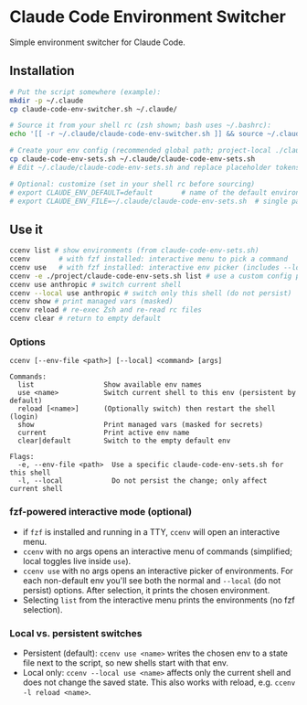 # Claude Code Environment Switcher

Simple environment switcher for Claude Code.

## Installation

```bash
# Put the script somewhere (example):
mkdir -p ~/.claude
cp claude-code-env-switcher.sh ~/.claude/

# Source it from your shell rc (zsh shown; bash uses ~/.bashrc):
echo '[[ -r ~/.claude/claude-code-env-switcher.sh ]] && source ~/.claude/claude-code-env-switcher.sh' >> ~/.zshrc

# Create your env config (recommended global path; project-local ./claude-code-env-sets.sh also works):
cp claude-code-env-sets.sh ~/.claude/claude-code-env-sets.sh
# Edit ~/.claude/claude-code-env-sets.sh and replace placeholder tokens/URLs

# Optional: customize (set in your shell rc before sourcing)
# export CLAUDE_ENV_DEFAULT=default       # name of the default environment
# export CLAUDE_ENV_FILE=~/.claude/claude-code-env-sets.sh  # single path override
```

## Use it

```bash
ccenv list # show environments (from claude-code-env-sets.sh)
ccenv       # with fzf installed: interactive menu to pick a command
ccenv use   # with fzf installed: interactive env picker (includes --local)
ccenv -e ./project/claude-code-env-sets.sh list # use a custom config path just for this shell
ccenv use anthropic # switch current shell
ccenv --local use anthropic # switch only this shell (do not persist)
ccenv show # print managed vars (masked)
ccenv reload # re-exec Zsh and re-read rc files
ccenv clear # return to empty default
```

### Options

```text
ccenv [--env-file <path>] [--local] <command> [args]

Commands:
  list                 Show available env names
  use <name>           Switch current shell to this env (persistent by default)
  reload [<name>]      (Optionally switch) then restart the shell (login)
  show                 Print managed vars (masked for secrets)
  current              Print active env name
  clear|default        Switch to the empty default env

Flags:
  -e, --env-file <path>  Use a specific claude-code-env-sets.sh for this shell
  -l, --local            Do not persist the change; only affect current shell
```

### fzf-powered interactive mode (optional)

- if `fzf` is installed and running in a TTY, `ccenv` will open an interactive menu.
- `ccenv` with no args opens an interactive menu of commands (simplified; local toggles live inside `use`).
- `ccenv use` with no args opens an interactive picker of environments. For each non-default env you'll see both the normal and `--local` (do not persist) options. After selection, it prints the chosen environment.
- Selecting `list` from the interactive menu prints the environments (no fzf selection).

### Local vs. persistent switches

- Persistent (default): `ccenv use <name>` writes the chosen env to a state file next to the script, so new shells start with that env.
- Local only: `ccenv --local use <name>` affects only the current shell and does not change the saved state. This also works with reload, e.g. `ccenv -l reload <name>`.
